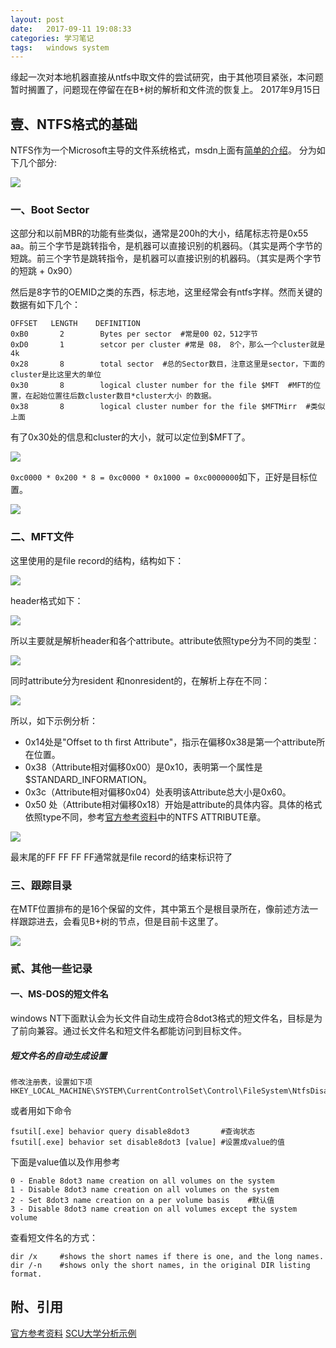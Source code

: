 ```yaml
---
layout: post
date:   2017-09-11 19:08:33
categories: 学习笔记
tags:   windows system
---
```


缘起一次对本地机器直接从ntfs中取文件的尝试研究，由于其他项目紧张，本问题暂时搁置了，问题现在停留在在B+树的解析和文件流的恢复上。
2017年9月15日

## 壹、NTFS格式的基础

NTFS作为一个Microsoft主导的文件系统格式，msdn上面有[简单的介绍](https://technet.microsoft.com/en-us/library/cc781134(v=ws.10).aspx)。
分为如下几个部分:

<img src="{{ site.baseurl }}/images/2017-9/whole.gif">


### 一、Boot Sector
这部分和以前MBR的功能有些类似，通常是200h的大小，结尾标志符是0x55 aa。前三个字节是跳转指令，是机器可以直接识别的机器码。（其实是两个字节的短跳。前三个字节是跳转指令，是机器可以直接识别的机器码。（其实是两个字节的短跳 + 0x90）

然后是8字节的OEMID之类的东西，标志地，这里经常会有ntfs字样。然而关键的数据有如下几个：
```
OFFSET   LENGTH    DEFINITION
0xB0       2        Bytes per sector  #常是00 02，512字节
0xD0       1        setcor per cluster #常是 08， 8个，那么一个cluster就是4k
0x28       8        total sector  #总的Sector数目，注意这里是sector，下面的cluster是比这里大的单位
0x30       8        logical cluster number for the file $MFT  #MFT的位置，在起始位置往后数cluster数目*cluster大小 的数据。
0x38       8        logical cluster number for the file $MFTMirr  #类似上面
```

有了0x30处的信息和cluster的大小，就可以定位到$MFT了。

<img src="{{ site.baseurl }}/images/2017-9/mine1.png">

`0xc0000 * 0x200 * 8 = 0xc0000 * 0x1000 = 0xc0000000`如下，正好是目标位置。

<img src="{{ site.baseurl }}/images/2017-9/mine2.png">

### 二、MFT文件
这里使用的是file record的结构，结构如下：

<img src="{{ site.baseurl }}/images/2017-9/NTFSRecord.bmp">

header格式如下：

<img src="{{ site.baseurl }}/images/2017-9/filerecord.png">

所以主要就是解析header和各个attribute。attribute依照type分为不同的类型：

<img src="{{ site.baseurl }}/images/2017-9/attrtype.png">

同时attribute分为resident 和nonresident的，在解析上存在不同：

<img src="{{ site.baseurl }}/images/2017-9/layout.png">

所以，如下示例分析：
* 0x14处是"Offset to th first Attribute"，指示在偏移0x38是第一个attribute所在位置。
* 0x38（Attribute相对偏移0x00）是0x10，表明第一个属性是$STANDARD_INFORMATION。
* 0x3c（Attribute相对偏移0x04）处表明该Attribute总大小是0x60。
* 0x50 处（Attribute相对偏移0x18）开始是attribute的具体内容。具体的格式依照type不同，参考[官方参考资料](http://dubeyko.com/development/FileSystems/NTFS/ntfsdoc.pdf)中的NTFS ATTRIBUTE章。

<img src="{{ site.baseurl }}/images/2017-9/mine3.png">

最末尾的FF FF FF FF通常就是file record的结束标识符了

### 三、跟踪目录
在MTF位置排布的是16个保留的文件，其中第五个是根目录所在，像前述方法一样跟踪进去，会看见B+树的节点，但是目前卡这里了。

<img src="{{ site.baseurl }}/images/2017-9/table.png">

### 贰、其他一些记录

#### 一、MS-DOS的短文件名
windows NT下面默认会为长文件自动生成符合8dot3格式的短文件名，目标是为了前向兼容。通过长文件名和短文件名都能访问到目标文件。

##### 短文件名的自动生成设置
```
修改注册表，设置如下项
HKEY_LOCAL_MACHINE\SYSTEM\CurrentControlSet\Control\FileSystem\NtfsDisable8dot3NameCreation
```
或者用如下命令
```
fsutil[.exe] behavior query disable8dot3       #查询状态
fsutil[.exe] behavior set disable8dot3 [value] #设置成value的值
```
下面是value值以及作用参考
```
0 - Enable 8dot3 name creation on all volumes on the system
1 - Disable 8dot3 name creation on all volumes on the system
2 - Set 8dot3 name creation on a per volume basis    #默认值
3 - Disable 8dot3 name creation on all volumes except the system volume
```
查看短文件名的方式：
```
dir /x     #shows the short names if there is one, and the long names.
dir /-n    #shows only the short names, in the original DIR listing format.
```

## 附、引用
[官方参考资料](http://dubeyko.com/development/FileSystems/NTFS/ntfsdoc.pdf)
[SCU大学分析示例](http://www.cse.scu.edu/~tschwarz/coen252_07Fall/Lectures/NTFS.html)